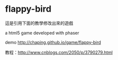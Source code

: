 flappy-bird
===========

這是引用下面的教學修改出來的遊戲

a html5 game developed with phaser

demo <http://chaping.github.io/game/flappy-bird>

教程：<http://www.cnblogs.com/2050/p/3790279.html>
